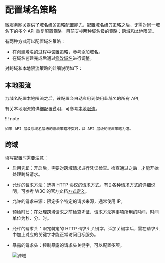 # 配置域名策略

微服务网关提供了域名级的策略配置能力。配置域名级的策略之后，无需对同一域名下的多个 API 重复配置策略。目前支持两种域名级的策略：跨域和本地限流。

有两种方式可以配置域名策略：

- 在创建域名的过程中设置策略，参考[添加域名](add-domain.md)。
- 在域名创建完成后通过[修改域名](update-domain.md)进行调整。

对跨域和本地限流策略的详细说明如下：

## 本地限流

为域名配置本地限流之后，该配置会自动应用到使用此域名的所有 API。

有关本地限流的详细配置说明，可参考[本地限流](../api/api-policy.md#_6)。

!!! note

    如果 API 层级与域名层级的限流策略冲突时，以 API 层级的限流策略为准。

## 跨域

<!--待补充：解释一下什么是跨域，跨域的功能作用，效果等-->

填写配置时需要注意：

- 启用凭证：开启后，需要对跨域请求进行凭证检查。检查通过之后，才能开始处理跨域请求。
- 允许的请求方法：选择 HTTP 协议的请求方式。有关各种请求方式的详细说明，可参考 W3C 的官方文档[方式定义](https://www.rfc-editor.org/rfc/rfc9110.html#name-method-definitions)。
- 允许的请求来源：限定多个特定的请求来源，通常使用 IP。
- 预检时长：在处理跨域请求之前检查凭证、请求方法等事项所用的时间，时间单位为秒、分、时。
- 允许的请求头：限定特定的 HTTP 请求头关键字。添加关键字后，需在请求头中加上对应的关键字才能正常访问目标服务。
- 暴露的请求头：控制暴露的请求头关键字，可以配置多项。

    ![跨域](https://community-github.cn-sh2.ufileos.com/daocloud-docs-images/docs/skoala/ms-gateway/domain/imgs/cross-domain.png)
